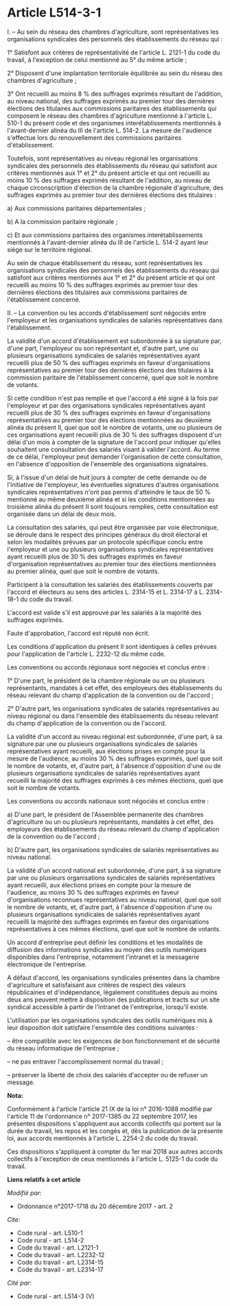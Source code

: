# Article L514-3-1

I. – Au sein du réseau des chambres d'agriculture, sont représentatives les organisations syndicales des personnels des
établissements du réseau qui :

1° Satisfont aux critères de représentativité de l'article L. 2121-1 du code du travail, à l'exception de celui mentionné au
5° du même article ;

2° Disposent d'une implantation territoriale équilibrée au sein du réseau des chambres d'agriculture ;

3° Ont recueilli au moins 8 % des suffrages exprimés résultant de l'addition, au niveau national, des suffrages exprimés au
premier tour des dernières élections des titulaires aux commissions paritaires des établissements qui composent le réseau des
chambres d'agriculture mentionné à l'article L. 510-1 du présent code et des organismes interétablissements mentionnés à
l'avant-dernier alinéa du III de l'article L. 514-2. La mesure de l'audience s'effectue lors du renouvellement des
commissions paritaires d'établissement.

Toutefois, sont représentatives au niveau régional les organisations syndicales des personnels des établissements du réseau
qui satisfont aux critères mentionnés aux 1° et 2° du présent article et qui ont recueilli au moins 10 % des suffrages
exprimés résultant de l'addition, au niveau de chaque circonscription d'élection de la chambre régionale d'agriculture, des
suffrages exprimés au premier tour des dernières élections des titulaires :

a) Aux commissions paritaires départementales ;

b) A la commission paritaire régionale ;

c) Et aux commissions paritaires des organismes interétablissements mentionnés à l'avant-dernier alinéa du III de l'article
L. 514-2 ayant leur siège sur le territoire régional.

Au sein de chaque établissement du réseau, sont représentatives les organisations syndicales des personnels des
établissements du réseau qui satisfont aux critères mentionnés aux 1° et 2° du présent article et qui ont recueilli au moins
10 % des suffrages exprimés au premier tour des dernières élections des titulaires aux commissions paritaires de
l'établissement concerné.

II. – La convention ou les accords d'établissement sont négociés entre l'employeur et les organisations syndicales de
salariés représentatives dans l'établissement.

La validité d'un accord d'établissement est subordonnée à sa signature par, d'une part, l'employeur ou son représentant et,
d'autre part, une ou plusieurs organisations syndicales de salariés représentatives ayant recueilli plus de 50 % des
suffrages exprimés en faveur d'organisations représentatives au premier tour des dernières élections des titulaires à la
commission paritaire de l'établissement concerné, quel que soit le nombre de votants.

Si cette condition n'est pas remplie et que l'accord a été signé à la fois par l'employeur et par des organisations
syndicales représentatives ayant recueilli plus de 30 % des suffrages exprimés en faveur d'organisations représentatives au
premier tour des élections mentionnées au deuxième alinéa du présent II, quel que soit le nombre de votants, une ou plusieurs
de ces organisations ayant recueilli plus de 30 % des suffrages disposent d'un délai d'un mois à compter de la signature de
l'accord pour indiquer qu'elles souhaitent une consultation des salariés visant à valider l'accord. Au terme de ce délai,
l'employeur peut demander l'organisation de cette consultation, en l'absence d'opposition de l'ensemble des organisations
signataires.

Si, à l'issue d'un délai de huit jours à compter de cette demande ou de l'initiative de l'employeur, les éventuelles
signatures d'autres organisations syndicales représentatives n'ont pas permis d'atteindre le taux de 50 % mentionné au même
deuxième alinéa et si les conditions mentionnées au troisième alinéa du présent II sont toujours remplies, cette consultation
est organisée dans un délai de deux mois.

La consultation des salariés, qui peut être organisée par voie électronique, se déroule dans le respect des principes
généraux du droit électoral et selon les modalités prévues par un protocole spécifique conclu entre l'employeur et une ou
plusieurs organisations syndicales représentatives ayant recueilli plus de 30 % des suffrages exprimés en faveur
d'organisation représentatives au premier tour des élections mentionnées au premier alinéa, quel que soit le nombre de
votants.

Participent à la consultation les salariés des établissements couverts par l'accord et électeurs au sens des articles L.
2314-15 et L. 2314-17 à L. 2314-18-1 du code du travail.

L'accord est valide s'il est approuvé par les salariés à la majorité des suffrages exprimés.

Faute d'approbation, l'accord est réputé non écrit.

Les conditions d'application du présent II sont identiques à celles prévues pour l'application de l'article L. 2232-12 du
même code.

Les conventions ou accords régionaux sont négociés et conclus entre :

1° D'une part, le président de la chambre régionale ou un ou plusieurs représentants, mandatés à cet effet, des employeurs
des établissements du réseau relevant du champ d'application de la convention ou de l'accord ;

2° D'autre part, les organisations syndicales de salariés représentatives au niveau régional ou dans l'ensemble des
établissements du réseau relevant du champ d'application de la convention ou de l'accord.

La validité d'un accord au niveau régional est subordonnée, d'une part, à sa signature par une ou plusieurs organisations
syndicales de salariés représentatives ayant recueilli, aux élections prises en compte pour la mesure de l'audience, au moins
30 % des suffrages exprimés, quel que soit le nombre de votants, et, d'autre part, à l'absence d'opposition d'une ou de
plusieurs organisations syndicales de salariés représentatives ayant recueilli la majorité des suffrages exprimés à ces mêmes
élections, quel que soit le nombre de votants.

Les conventions ou accords nationaux sont négociés et conclus entre :

a) D'une part, le président de l'Assemblée permanente des chambres d'agriculture ou un ou plusieurs représentants, mandatés à
cet effet, des employeurs des établissements du réseau relevant du champ d'application de la convention ou de l'accord ;

b) D'autre part, les organisations syndicales de salariés représentatives au niveau national.

La validité d'un accord national est subordonnée, d'une part, à sa signature par une ou plusieurs organisations syndicales de
salariés représentatives ayant recueilli, aux élections prises en compte pour la mesure de l'audience, au moins 30 % des
suffrages exprimés en faveur d'organisations reconnues représentatives au niveau national, quel que soit le nombre de
votants, et, d'autre part, à l'absence d'opposition d'une ou plusieurs organisations syndicales de salariés représentatives
ayant recueilli la majorité des suffrages exprimés en faveur des organisations représentatives à ces mêmes élections, quel
que soit le nombre de votants.

Un accord d'entreprise peut définir les conditions et les modalités de diffusion des informations syndicales au moyen des
outils numériques disponibles dans l'entreprise, notamment l'intranet et la messagerie électronique de l'entreprise.

A défaut d'accord, les organisations syndicales présentes dans la chambre d'agriculture et satisfaisant aux critères de
respect des valeurs républicaines et d'indépendance, légalement constituées depuis au moins deux ans peuvent mettre à
disposition des publications et tracts sur un site syndical accessible à partir de l'intranet de l'entreprise, lorsqu'il
existe.

L'utilisation par les organisations syndicales des outils numériques mis à leur disposition doit satisfaire l'ensemble des
conditions suivantes :

– être compatible avec les exigences de bon fonctionnement et de sécurité du réseau informatique de l'entreprise ;

– ne pas entraver l'accomplissement normal du travail ;

– préserver la liberté de choix des salariés d'accepter ou de refuser un message.

**Nota:**

Conformément à l'article l'article 21 IX de la loi n° 2016-1088 modifié par l'article 11 de l'ordonnance n° 2017-1385 du 22
septembre 2017, les présentes dispositions s'appliquent aux accords collectifs qui portent sur la durée du travail, les repos
et les congés et, dès la publication de la présente loi, aux accords mentionnés à l'article L. 2254-2 du code du travail.

Ces dispositions s'appliquent à compter du 1er mai 2018 aux autres accords collectifs à l'exception de ceux mentionnés à
l'article L. 5125-1 du code du travail.

**Liens relatifs à cet article**

_Modifié par_:

  - Ordonnance n°2017-1718 du 20 décembre 2017 - art. 2

_Cite_:

  - Code rural - art. L510-1
  - Code rural - art. L514-2
  - Code du travail - art. L2121-1
  - Code du travail - art. L2232-12
  - Code du travail - art. L2314-15
  - Code du travail - art. L2314-17

_Cité par_:

  - Code rural - art. L514-3 (V)
